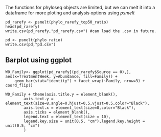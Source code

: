 The functions for phyloseq objects are limited, but we can melt it into a dataframe for more ploting and analysis options using *psmelt*

```
pd_rarefy <- psmelt(phylo_rarefy_top50_ratio)
head(pd_rarefy)
write.csv(pd_rarefy,"pd_rarefy.csv") #can load the .csv in future. 

pd <- psmelt(phylo_ratio)
write.csv(pd,"pd.csv") 
```
## Barplot using ggplot
```
W0_Family<- ggplot(pd_rarefy[(pd_rarefy$Source == 0),], aes(x=TreatmentWeek, y=Abundance, fill=Family)) +
    geom_bar(stat="identity") + facet_wrap(~Family, nrow=3) + coord_flip()
    
W0_Family + theme(axis.title.y = element_blank(), 
        axis.text.y = element_text(size=8,angle=0,hjust=0.5,vjust=0.5,color="Black"),
        axis.text.x = element_text(size=8,color="Black"),
        axis.ticks = element_blank(),
        legend.text = element_text(size = 10),
        legend.key.size = unit(0.5, "cm"),legend.key.height = unit(0.5, "cm")
        )
```
